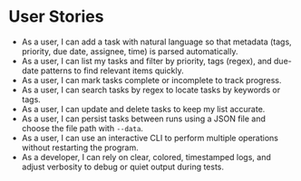 # User Stories

- As a user, I can add a task with natural language so that metadata (tags, priority, due date, assignee, time) is parsed automatically.
- As a user, I can list my tasks and filter by priority, tags (regex), and due-date patterns to find relevant items quickly.
- As a user, I can mark tasks complete or incomplete to track progress.
- As a user, I can search tasks by regex to locate tasks by keywords or tags.
- As a user, I can update and delete tasks to keep my list accurate.
- As a user, I can persist tasks between runs using a JSON file and choose the file path with `--data`.
- As a user, I can use an interactive CLI to perform multiple operations without restarting the program.
- As a developer, I can rely on clear, colored, timestamped logs, and adjust verbosity to debug or quiet output during tests.
